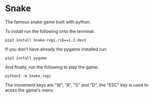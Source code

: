 # Snake
The famous snake game built with python.

To install run the following onto the terminal:

`pip3 install Snake-rogi.rib==1.2.dev1`

If you don't have already the pygame installed run:

`pip3 install pygame`

And finally, run the following to play the game:

`python3 -m Snake_rogi`

The movement keys are "W", "A", "S" and "D", the "ESC" key is used to acess the game's menu
